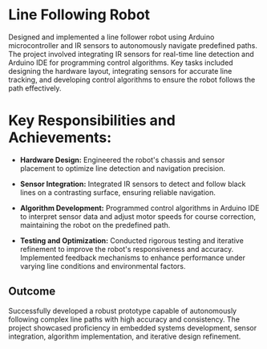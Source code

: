 # Line Following Robot
Designed and implemented a line follower robot using Arduino microcontroller and IR sensors to autonomously navigate predefined paths. The project involved integrating IR sensors for real-time line detection and Arduino IDE for programming control algorithms. Key tasks included designing the hardware layout, integrating sensors for accurate line tracking, and developing control algorithms to ensure the robot follows the path effectively.

# Key Responsibilities and Achievements:

- **Hardware Design:** Engineered the robot's chassis and sensor placement to optimize line detection and navigation precision.

- **Sensor Integration:** Integrated IR sensors to detect and follow black lines on a contrasting surface, ensuring reliable navigation.

- **Algorithm Development:** Programmed control algorithms in Arduino IDE to interpret sensor data and adjust motor speeds for course correction, maintaining the robot on the predefined path.

- **Testing and Optimization:** Conducted rigorous testing and iterative refinement to improve the robot's responsiveness and accuracy. Implemented feedback mechanisms to enhance performance under varying line conditions and environmental factors.

## Outcome
Successfully developed a robust prototype capable of autonomously following complex line paths with high accuracy and consistency. The project showcased proficiency in embedded systems development, sensor integration, algorithm implementation, and iterative design refinement.

